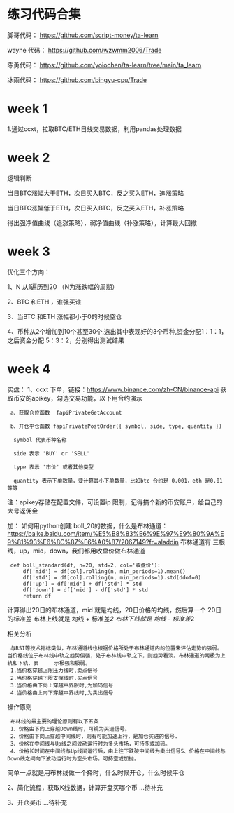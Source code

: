 # 练习代码合集
脚哥代码：
https://github.com/script-money/ta-learn 

wayne 代码：
https://github.com/wzwmm2006/Trade

陈勇代码：
https://github.com/yoiochen/ta-learn/tree/main/ta_learn

冰雨代码：
https://github.com/bingyu-cpu/Trade


# week 1
1.通过ccxt，拉取BTC/ETH日线交易数据，利用pandas处理数据

# week 2
逻辑判断

当日BTC涨幅大于ETH，次日买入BTC，反之买入ETH，追涨策略

当日BTC涨幅低于ETH，次日买入BTC，反之买入ETH，补涨策略

得出强净值曲线（追涨策略），弱净值曲线（补涨策略），计算最大回撤

# week 3

优化三个方向：

1、N 从1遍历到20  （N为涨跌幅的周期）

2、BTC 和ETH ，谁强买谁

3、当BTC 和ETH 涨幅都小于0的时候空仓

4、币种从2个增加到10个甚至30个,选出其中表现好的3个币种,资金分配1：1：1，之后资金分配 5：3：2，分别得出测试结果

# week 4 

实盘：
1、ccxt 下单，链接：https://www.binance.com/zh-CN/binance-api
     获取币安的apikey，勾选交易功能，以下用合约演示
     
     a、获取仓位函数  fapiPrivateGetAccount
     
     b、开仓平仓函数 fapiPrivatePostOrder({ symbol, side, type, quantity })
     
      symbol 代表币种名称
    
      side 表示 'BUY' or 'SELL'
      
      type 表示 '市价' 或者其他类型
      
      quantity 表示下单数量，要计算最小下单数量，比如btc 合约是 0.001，eth 是0.01 等等

注：apikey存储在配置文件，可设置ip 限制，记得搞个新的币安账户，给自己的大号返佣金

加：
如何用python创建 boll_20的数据，什么是布林通道：https://baike.baidu.com/item/%E5%B8%83%E6%9E%97%E9%80%9A%E9%81%93%E6%8C%87%E6%A0%87/2067149?fr=aladdin
布林通道有 三根线，up，mid，down，我们都用收盘价做布林通道

     def boll_standard(df, n=20, std=2, col='收盘价'):
         df['mid'] = df[col].rolling(n, min_periods=1).mean()
         df['std'] = df[col].rolling(n, min_periods=1).std(ddof=0)
         df['up'] = df['mid'] + df['std'] * std
         df['down'] = df['mid'] - df['std'] * std
         return df

计算得出20日的布林通道，mid 就是均线，20日价格的均线，然后算一个 20日的标准差
布林上线就是 均线 + 标准差*2
布林下线就是 均线 -  标准差*2

相关分析

     与RSI等技术指标类似，布林通道线也根据价格所处于布林通道内的位置来评估走势的强弱。当价格线位于布林线中轨之趋势偏强，处于布林线中轨之下，则趋势看淡。布林通道的两极为上轨和下轨，表     示极强和极弱。
     1.当价格穿越上限压力线时,卖点信号
     2.当价格穿越下限支撑线时.买点信号
     3.当价格由下向上穿越中界限时,为加码信号
     4.当价格由上向下穿越中界线时,为卖出信号

操作原则

     布林线的最主要的理论原则有以下五条
     1、价格由下向上穿越Down线时，可视为买进信号。
     2、价格由下向上穿越中间线时，则有可能加速上行，是加仓买进的信号.
     3、价格在中间线与Up线之间波动运行时为多头市场，可持多或加码。
     4、价格长时间在中间线与Up线间运行后，由上往下跌破中间线为卖出信号5、价格在中间线与Down线之间向下波动运行时为空头市场，可持空或加抛。

简单一点就是用布林线做一个择时，什么时候开仓，什么时候平仓

2、简化流程，获取K线数据，计算开盘买哪个币
...待补充

3、开仓买币
...待补充



